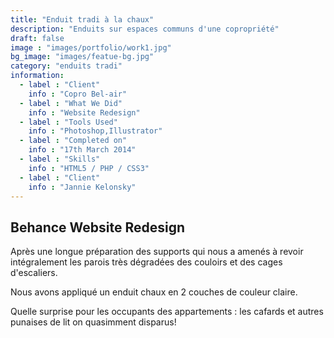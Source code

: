 ```yaml
---
title: "Enduit tradi à la chaux"
description: "Enduits sur espaces communs d'une copropriété"
draft: false
image : "images/portfolio/work1.jpg"
bg_image: "images/featue-bg.jpg"
category: "enduits tradi"
information:
  - label : "Client"
    info : "Copro Bel-air"
  - label : "What We Did"
    info : "Website Redesign"
  - label : "Tools Used"
    info : "Photoshop,Illustrator"
  - label : "Completed on"
    info : "17th March 2014"
  - label : "Skills"
    info : "HTML5 / PHP / CSS3"
  - label : "Client"
    info : "Jannie Kelonsky"
---
```


## Behance Website Redesign

Après une longue préparation des supports qui nous a amenés à revoir intégralement les parois très dégradées des couloirs et des cages d'escaliers.

Nous avons appliqué un enduit chaux en 2 couches de couleur claire.

Quelle surprise pour les occupants des appartements : les cafards et autres punaises de lit on quasimment disparus!
